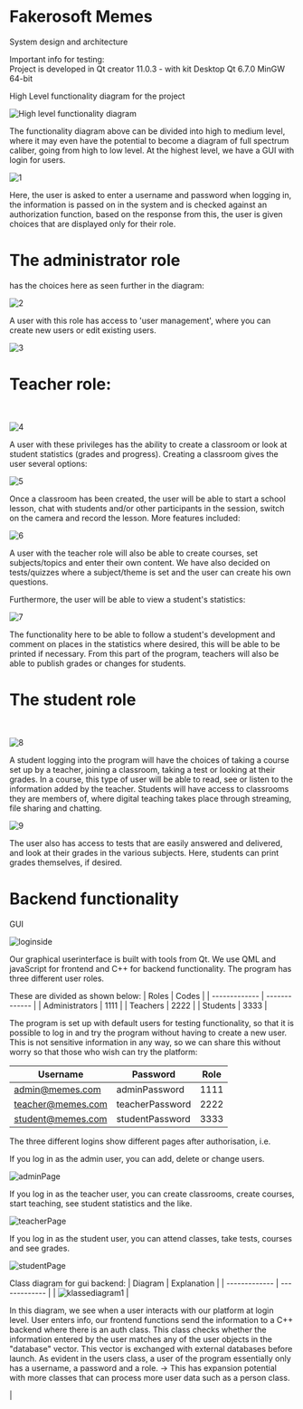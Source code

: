 # Fakerosoft Memes 
System design and architecture

Important info for testing:<br>
Project is developed in Qt creator 11.0.3 - with kit Desktop Qt 6.7.0 MinGW 64-bit

High Level functionality diagram for the project

![High level functionality diagram](https://github.com/Bjorgeh/fakerosoft-memes/assets/122554284/ff6dae80-ea48-4702-a7f5-a7e65374fccc)

The functionality diagram above can be divided into high to medium level, where it may even have the potential to become a diagram of full spectrum caliber, going from high to low level. At the highest level, we have a GUI with login for users.

![1](https://github.com/Bjorgeh/fakerosoft-memes/assets/122554284/c78e1772-d389-431f-9e5d-166ca588e296)<br>

Here, the user is asked to enter a username and password when logging in, the information is passed on in the system and is checked against an authorization function, based on the response from this, the user is given choices that are displayed only for their role.

<h1><b>The administrator role</b></h1> has the choices here as seen further in the diagram:
<br>

![2](https://github.com/Bjorgeh/fakerosoft-memes/assets/122554284/3f45ebe0-b3c2-49a2-bf50-f3c5ca722be0)
 
A user with this role has access to 'user management', where you can create new users or edit existing users.
<br>

![3](https://github.com/Bjorgeh/fakerosoft-memes/assets/122554284/488e6860-6aa6-472a-91bf-f4906be33ca7)

<h1><b>Teacher role:</b></h1>
<br>

![4](https://github.com/Bjorgeh/fakerosoft-memes/assets/122554284/8aec74b0-07b3-4eca-b528-30c5a56e161f)


A user with these privileges has the ability to create a classroom or look at student statistics (grades and progress).
Creating a classroom gives the user several options:
<br>

![5](https://github.com/Bjorgeh/fakerosoft-memes/assets/122554284/534cb81d-4e68-4a5b-9430-76b061dd1ed1)


Once a classroom has been created, the user will be able to start a school lesson, chat with students and/or other participants in the session, switch on the camera and record the lesson.
More features included:
<br>

![6](https://github.com/Bjorgeh/fakerosoft-memes/assets/122554284/be7f05f7-a7f7-4b66-8cf0-df10a39d1130)


A user with the teacher role will also be able to create courses, set subjects/topics and enter their own content. We have also decided on tests/quizzes where a subject/theme is set and the user can create his own questions.

Furthermore, the user will be able to view a student's statistics:
<br>

![7](https://github.com/Bjorgeh/fakerosoft-memes/assets/122554284/3f1a7b15-0600-4b59-a873-a4143a541d5a)

The functionality here to be able to follow a student's development and comment on places in the statistics where desired, this will be able to be printed if necessary. From this part of the program, teachers will also be able to publish grades or changes for students.
<h1><b>The student role</b></h1>
<br>

![8](https://github.com/Bjorgeh/fakerosoft-memes/assets/122554284/5ac5d244-50d6-46e0-8cab-c86ddfac374d)


A student logging into the program will have the choices of taking a course set up by a teacher, joining a classroom, taking a test or looking at their grades.
In a course, this type of user will be able to read, see or listen to the information added by the teacher. Students will have access to classrooms they are members of, where digital teaching takes place through streaming, file sharing and chatting.
<br>

![9](https://github.com/Bjorgeh/fakerosoft-memes/assets/122554284/4c630ebb-0931-4515-82e2-6d4499331cd2)

The user also has access to tests that are easily answered and delivered, and look at their grades in the various subjects. Here, students can print grades themselves, if desired.

<h1>Backend functionality</h1>

GUI <br>

![loginside](https://github.com/Bjorgeh/fakerosoft-memes/assets/122554284/73d2d0c7-4fe1-47d7-8153-6f1e04f8f7a9)

Our graphical userinterface is built with tools from Qt. We use QML and javaScript for frontend and C++ for backend functionality. The program has three different user roles.

These are divided as shown below:
| Roles  | Codes |
| ------------- | ------------- |
| Administrators  | 1111  |
| Teachers  | 2222  |
| Students  | 3333  |


The program is set up with default users for testing functionality, so that it is possible to log in and try the program without having to create a new user.
This is not sensitive information in any way, so we can share this without worry so that those who wish can try the platform:

| Username | Password | Role |
| ------------- | ------------- | ------------- |
| admin@memes.com | adminPassword  | 1111 |
| teacher@memes.com | teacherPassword  | 2222 |
| student@memes.com | studentPassword  | 3333 |

The three different logins show different pages after authorisation, i.e.

If you log in as the admin user, you can add, delete or change users.

![adminPage](https://github.com/Bjorgeh/fakerosoft-memes/assets/122554284/7f94851a-0f50-4b62-9e61-654dfbb62fa3)

If you log in as the teacher user, you can create classrooms, create courses, start teaching, see student statistics and the like.

![teacherPage](https://github.com/Bjorgeh/fakerosoft-memes/assets/122554284/81e6c48f-e489-4586-8005-f55ffa83adbd)

If you log in as the student user, you can attend classes, take tests, courses and see grades.

![studentPage](https://github.com/Bjorgeh/fakerosoft-memes/assets/122554284/d3d33392-c68d-4254-a33c-249ff55604e0)

Class diagram for gui backend:
| Diagram | Explanation |
| ------------- | ------------- |
| ![klassediagram1](https://github.com/Bjorgeh/fakerosoft-memes/assets/122554284/6434f125-6de0-4ddd-b5fb-7337d8be17be) | <p>In this diagram, we see when a user interacts with our platform at login level. User enters info, our frontend functions send the information to a C++ backend where there is an auth class. This class checks whether the information entered by the user matches any of the user objects in the "database" vector. This vector is exchanged with external databases before launch. As evident in the users class, a user of the program essentially only has a username, a password and a role. -> This has expansion potential with more classes that can process more user data such as a person class. </p>|
